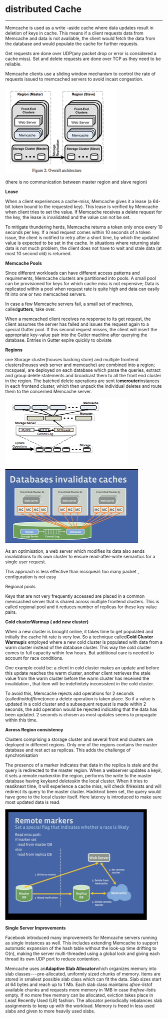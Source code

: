# distributed Cache



---

Memcache is used as a write -aside cache where data updates result in deletion of keys in cache. This means if a client requests data from Memcache and data is not available, the client would fetch the data from the database and would populate the cache for further requests.





Get requests are done over UDP(any packet drop or error is considered a cache miss). Set and delete requests are done over TCP as they need to be reliable.



Memcache clients use a sliding window mechanism to control the rate of requests issued to memcached servers to avoid incast congestion.



![Region (Master) Front•End Clusters Web Server M e m cache Storage Cluster (Master) Region (Slave) Fm nt•E nd C I usters Web Server Mencache Cluster Figure 2: Overall architecture ](../../media/Memeory-Facebook-Cache-distributed-Cache-image1.png)



(there is no communication between master region and slave region)

**Lease**

When a client experiences a cache-miss, Memcache gives it a lease (a 64-bit token bound to the requested key). This lease is verified by Memcache when client tries to set the value. If Memcache receives a delete request for the key, the lease is invalidated and the value can not be set.



To mitigate thundering herds, Memcache returns a token only once every 10 seconds per key. If a read request comes within 10 seconds of a token issue, the client is notified to retry after a short time, by which the updated value is expected to be set in the cache. In situations where returning stale data is not much problem, the client does not have to wait and stale data (at most 10 second old) is returned.

**Memcache Pools**

Since different workloads can have different access patterns and requirements, Memcache clusters are partitioned into pools. A small pool can be provisioned for keys for which cache miss is not expensive; Data is replicated within a pool when request rate is quite high and data can easily fit into one or two memcached servers.



In case a few Memcache servers fail, a small set of machines, called**gutters**, take over.

When a memcached client receives no response to its get request, the client assumes the server has failed and issues the request again to a special Gutter pool. If this second request misses, the client will insert the appropriate key-value pair into the Gutter machine after querying the database. Entries in Gutter expire quickly to obviate



**Regions**



one Storage cluster(houses backing store) and multiple frontend clusters(houses web server and memcache) are combined into a region; mcsqueal, are deployed on each database which parse the queries, extract and group delete statements and broadcast them to all the front end cluster in the region. The batched delete operations are sent to**mcrouter**instances in each frontend cluster, which then unpack the individual deletes and route them to the concerned Memcache server.

![M crouter _ e Se Ne Commit ](../../media/Memeory-Facebook-Cache-distributed-Cache-image2.png)



![Databases invalidate caches cluster n ](../../media/Memeory-Facebook-Cache-distributed-Cache-image3.png)





As an optimisation, a web server which modifies its data also sends invalidations to its own cluster to ensure read-after-write semantics for a single user request.

This approach is less effective than mcsqueal: too many packet , configuration is not easy



Regional pools

Keys that are not very frequently accessed are placed in a common memcached server that is shared across multiple frontend clusters. This is called regional pool and it reduces number of replicas for these key value pairs.

**Cold clusterWarmup ( add new cluster)**

When a new cluster is brought online, it takes time to get populated and initially the cache hit rate is very low. So a technique called**Cold Cluster Warmup**is employed where a new cold cluster is populated with data from a warm cluster instead of the database cluster. This way the cold cluster comes to full capacity within few hours. But additional care is needed to account for race conditions.

One example could be: a client in cold cluster makes an update and before this update reaches the warm cluster, another client retrieves the stale value from the warm cluster before the warm cluster has received the invalidation , that item will be indefinitely inconsistent in the cold cluster.



To avoid this, Memcache rejects add operations for 2 seconds (called*holdoff*time)once a delete operation is taken place. So if a value is updated in a cold cluster and a subsequent request is made within 2 seconds, the add operation would be rejected indicating that the data has been updated. 2 seconds is chosen as most updates seems to propagate within this time.

**Across Region consistency**

Clusters comprising a storage cluster and several front end clusters are deployed in different regions. Only one of the regions contains the master database and rest act as replicas. This adds the challenge of synchronisation

The presence of a marker indicates that data in the replica is stale and the query is redirected to the master region. When a webserver updates a key*k*, it sets a remote marker*rk*in the region, performs the write to the master database having key*k*and deletes*k*in the local cluster. When it tries to read*k*next time, it will experience a cache miss, will check if*rk*exists and will redirect its query to the master cluster. Had*rk*not been set, the query would have gone to the local cluster itself. Here latency is introduced to make sure most updated data is read.

![Remote markers Set a special flag that indicates whether a race is likely Read miss path: If marker set read from master DB else read from replica DB Web Set RepliQ ](../../media/Memeory-Facebook-Cache-distributed-Cache-image4.png)





**Single Server Improvements**

Facebook introduced many improvements for Memcache servers running as single instances as well. This includes extending Memcache to support automatic expansion of the hash table without the look-up time drifting to O(n), making the server multi-threaded using a global lock and giving each thread its own UDP port to reduce contention.

Memcache uses an**Adaptive Slab Allocator**which organizes memory into slab classes --- pre-allocated, uniformly sized chunks of memory. Items are stored in smallest possible slab class which can fit the data. Slab sizes start at 64 bytes and reach up to 1 Mb. Each slab class maintains a*free-list*of available chunks and requests more memory in 1MB in case the*free-list*is empty. If no more free memory can be allocated, eviction takes place in Least Recently Used (LR) fashion. The allocator periodically rebalances slab assignments to keep up with the workload. Memory is freed in less used slabs and given to more heavily used slabs.




